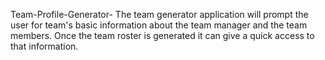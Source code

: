 Team-Profile-Generator-
The team generator application will prompt the user for team's basic information about the team manager and the team members.  Once the team roster is generated it can give a quick access to that information.
